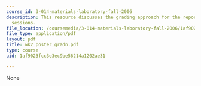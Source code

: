 ```yaml
---
course_id: 3-014-materials-laboratory-fall-2006
description: This resource discusses the grading approach for the reports of poster
  sessions.
file_location: /coursemedia/3-014-materials-laboratory-fall-2006/1af9023fcc3e3ec9be56214a1202ae31_wk2_poster_gradn.pdf
file_type: application/pdf
layout: pdf
title: wk2_poster_gradn.pdf
type: course
uid: 1af9023fcc3e3ec9be56214a1202ae31

---
```

None
